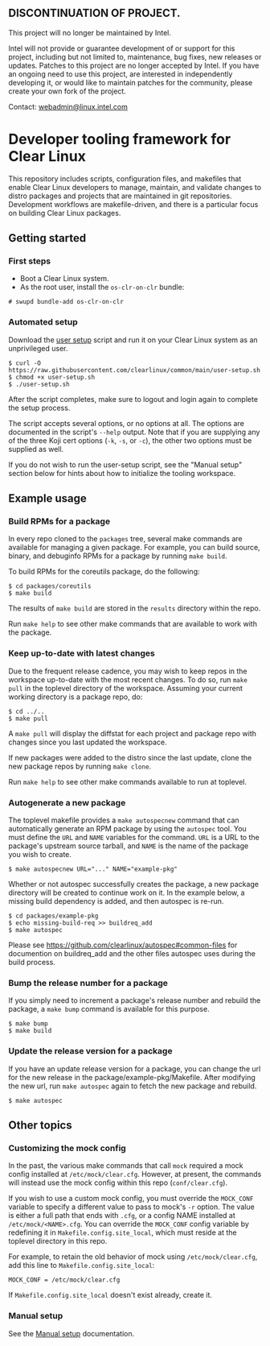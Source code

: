 ## DISCONTINUATION OF PROJECT. 

This project will no longer be maintained by Intel. 

Intel will not provide or guarantee development of or support for this project, including but not limited to, maintenance, bug fixes, new releases or updates. Patches to this project are no longer accepted by Intel. If you have an ongoing need to use this project, are interested in independently developing it, or would like to maintain patches for the community, please create your own fork of the project.

Contact: webadmin@linux.intel.com  
# Developer tooling framework for Clear Linux

This repository includes scripts, configuration files, and makefiles that
enable Clear Linux developers to manage, maintain, and validate changes to
distro packages and projects that are maintained in git repositories.
Development workflows are makefile-driven, and there is a particular focus on
building Clear Linux packages.

## Getting started

### First steps

* Boot a Clear Linux system.
* As the root user, install the `os-clr-on-clr` bundle:

```
# swupd bundle-add os-clr-on-clr
```

### Automated setup

Download the [user setup](user-setup.sh) script and run it on your Clear Linux
system as an unprivileged user.

```
$ curl -O https://raw.githubusercontent.com/clearlinux/common/main/user-setup.sh
$ chmod +x user-setup.sh
$ ./user-setup.sh
```

After the script completes, make sure to logout and login again to complete the
setup process.

The script accepts several options, or no options at all. The options are
documented in the script's `--help` output. Note that if you are supplying any
of the three Koji cert options (`-k`, `-s`, or `-c`), the other two options
must be supplied as well.

If you do not wish to run the user-setup script, see the "Manual setup" section
below for hints about how to initialize the tooling workspace.

## Example usage

### Build RPMs for a package

In every repo cloned to the `packages` tree, several make commands are
available for managing a given package. For example, you can build source,
binary, and debuginfo RPMs for a package by running `make build`.

To build RPMs for the coreutils package, do the following:

```
$ cd packages/coreutils
$ make build
```

The results of `make build` are stored in the `results` directory within the
repo.

Run `make help` to see other make commands that are available to work with the
package.

### Keep up-to-date with latest changes

Due to the frequent release cadence, you may wish to keep repos in the
workspace up-to-date with the most recent changes. To do so, run `make pull` in
the toplevel directory of the workspace. Assuming your current working
directory is a package repo, do:

```
$ cd ../..
$ make pull
```

A `make pull` will display the diffstat for each project and package repo with
changes since you last updated the workspace.

If new packages were added to the distro since the last update, clone the new
package repos by running `make clone`.

Run `make help` to see other make commands available to run at toplevel.

### Autogenerate a new package

The toplevel makefile provides a `make autospecnew` command that can
automatically generate an RPM package by using the `autospec` tool. You must
define the `URL` and `NAME` variables for the command. `URL` is a URL to the
package's upstream source tarball, and `NAME` is the name of the package you
wish to create.

```
$ make autospecnew URL="..." NAME="example-pkg"
```

Whether or not autospec successfully creates the package, a new package
directory will be created to continue work on it. In the example below, a
missing build dependency is added, and then autospec is re-run.

```
$ cd packages/example-pkg
$ echo missing-build-req >> buildreq_add
$ make autospec
```

Please see https://github.com/clearlinux/autospec#common-files for 
documention on buildreq_add and the other files autospec uses during the
build process.

### Bump the release number for a package

If you simply need to increment a package's release number and rebuild the
package, a `make bump` command is available for this purpose.

```
$ make bump
$ make build
```

### Update the release version for a package

If you have an update release version for a package, you can change the url
for the new release in the package/example-pkg/Makefile.  After modifying the
new url, run `make autospec` again to fetch the new package and rebuild.

```
$ make autospec
```

## Other topics

### Customizing the mock config

In the past, the various make commands that call `mock` required a mock config
installed at `/etc/mock/clear.cfg`. However, at present, the commands will
instead use the mock config within this repo (`conf/clear.cfg`).

If you wish to use a custom mock config, you must override the `MOCK_CONF`
variable to specify a different value to pass to mock's `-r` option. The value
is either a full path that ends with `.cfg`, or a config NAME installed at
`/etc/mock/<NAME>.cfg`. You can override the `MOCK_CONF` config variable by
redefining it in `Makefile.config.site_local`, which must reside at the
toplevel directory in this repo.

For example, to retain the old behavior of mock using `/etc/mock/clear.cfg`,
add this line to `Makefile.config.site_local`:

```
MOCK_CONF = /etc/mock/clear.cfg
```

If `Makefile.config.site_local` doesn't exist already, create it.

### Manual setup

See the [Manual setup](README-advanced.md#manual-setup) documentation.
